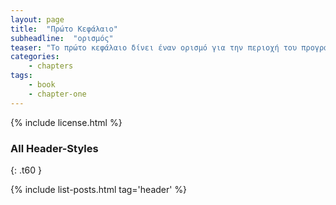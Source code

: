 ```yaml
---
layout: page
title:  "Πρώτο Κεφάλαιο"
subheadline:  "ορισμός"
teaser: "Το πρώτο κεφάλαιο δίνει έναν ορισμό για την περιοχή του προγραμματισμού της διάδρασης"
categories:
    - chapters
tags:
    - book
    - chapter-one
---
```



{% include license.html %}

### All Header-Styles
{: .t60 }

{% include list-posts.html tag='header' %}
